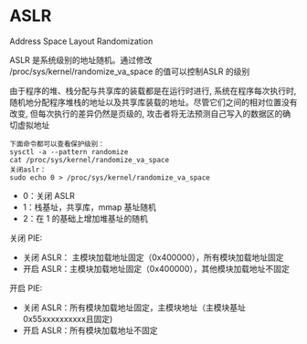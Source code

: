 # ASLR

Address Space Layout Randomization

ASLR 是系统级别的地址随机。通过修改 /proc/sys/kernel/randomize_va_space 的值可以控制ASLR 的级别

由于程序的堆、栈分配与共享库的装载都是在运行时进行, 系统在程序每次执行时, 随机地分配程序堆栈的地址以及共享库装载的地址。尽管它们之间的相对位置没有改变, 但每次执行的差异仍然是页级的, 攻击者将无法预测自己写入的数据区的确切虚拟地址

```
下面命令都可以查看保护级别：
sysctl -a --pattern randomize
cat /proc/sys/kernel/randomize_va_space
关闭aslr：
sudo echo 0 > /proc/sys/kernel/randomize_va_space
```

* 0：关闭 ASLR
* 1：栈基址，共享库，mmap 基址随机
* 2：在 1 的基础上增加堆基址的随机

关闭 PIE:

* 关闭 ASLR： 主模块加载地址固定（0x400000），所有模块加载地址固定
* 开启 ASLR：主模块加载地址固定（0x400000），其他模块加载地址不固定

开启 PIE:

* 关闭 ASLR：所有模块加载地址固定，主模块地址（主模块基址 0x55xxxxxxxxxx且固定)
* 开启 ASLR：所有模块加载地址不固定